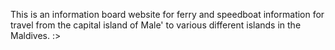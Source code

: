 This is an information board website for ferry and speedboat information for travel from the capital island of Male' to various different islands in the Maldives.
:>
